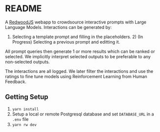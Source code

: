 # README

A [RedwoodJS](https://redwoodjs.com) webapp to crowdsource interactive prompts
with Large Language Models.  Interactions can be generated by:

1)  Selecting a template prompt and filling in the placeholders.  2)  (In
Progress) Selecting a previous prompt and editting it.

All prompt queries then generate 1 or more results which can be ranked or
selected.  We implicitly interpret selected outputs to be preferable to any
non-selected outputs.

The interactions are all logged.  We later filter the interactions and use the ratings to fine tune models using Reinforcement Learning from Human Feedback.
 
## Getting Setup

1.  `yarn install`
1.   Setup a local or remote Postgresql database and set `DATABASE_URL` in a `.env` file
1.   `yarn rw dev`
